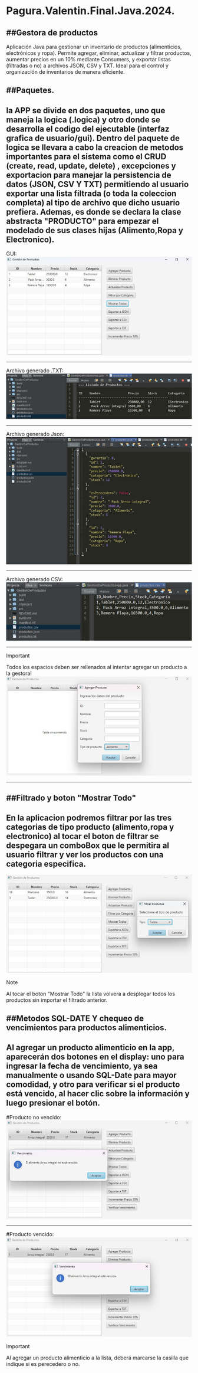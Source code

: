 # Pagura.Valentin.Final.Java.2024.
##Gestora de productos
----------------------
Aplicación Java para gestionar un inventario de productos (alimenticios, electrónicos y ropa). Permite agregar, eliminar, actualizar y filtrar productos, aumentar precios en un 10% mediante Consumers, y exportar listas (filtradas o no) a archivos JSON, CSV y TXT. Ideal para el control y organización de inventarios de manera eficiente.

##Paquetes.
------------
la APP se divide en dos paquetes, uno que maneja la logica (.logica) y otro donde se desarrolla el codigo del ejecutable (interfaz grafica de usuario/gui).
Dentro del paquete de logica se llevara a cabo la creacion de metodos importantes para el sistema como el CRUD (create, read, update, delete) , excepciones y exportacion para manejar la persistencia de datos (JSON, CSV Y TXT) permitiendo al usuario exportar una lista filtrada (o toda la coleccion completa) al tipo de archivo que dicho usuario prefiera. Ademas, es donde se declara la clase abstracta "PRODUCTO" para empezar el modelado de sus clases hijas (Alimento,Ropa y Electronico).
------------
GUI:
![image alt](https://github.com/valentinpagura/Pagura.Valentin.Final.Java.2024./blob/main/Interfaz%20de%20usuario.jpg?raw=true)

-------------------------------------------------------------------------------------------------------------------------------
Archivo generado .TXT:
![image alt](https://github.com/valentinpagura/Pagura.Valentin.Final.Java.2024./blob/main/TXT.jpg?raw=true)

-------------------------------------------------------------------------------------------------------------
Archivo generado Json:
![image alt](https://github.com/valentinpagura/Pagura.Valentin.Final.Java.2024./blob/main/Json.jpg?raw=true)

------------------------------------------------------------------------------------------------------------
Archivo generado CSV:
![image alt](https://github.com/valentinpagura/Pagura.Valentin.Final.Java.2024./blob/main/CSV.jpg?raw=true)

----------------------
>[!IMPORTANT]
Todos los espacios deben ser rellenados al intentar agregar un producto a la gestora!
![image alt](https://github.com/valentinpagura/Pagura.Valentin.Final.Java.2024./blob/main/Datos%20requeridos.jpg?raw=true)

-------------

##Filtrado y boton "Mostrar Todo"
--------------------------------
En la aplicacion podremos filtrar por las tres categorias de tipo producto (alimento,ropa y electronico) al tocar el boton de filtrar se despegara un comboBox que le permitira al usuario filtrar y ver los productos con una categoria especifica.
-----------------------------------------------------------------
![image alt](https://github.com/valentinpagura/Pagura.Valentin.Final.Java.2024./blob/main/Filtrado.jpg?raw=true)

>[!NOTE]
Al tocar el boton "Mostrar Todo" la lista volvera a desplegar todos los productos sin importar el filtrado anterior.

##Metodos SQL-DATE Y chequeo de vencimientos para productos alimenticios.
-------------------------------------------------------------------------
Al agregar un producto alimenticio en la app, aparecerán dos botones en el display: uno para ingresar la fecha de vencimiento, ya sea manualmente o usando SQL-Date para mayor comodidad, y otro para verificar si el producto está vencido, al hacer clic sobre la información y luego presionar el botón.
-----------------------------------------------------------------------------------------------------------------
#Producto no vencido:
![image alt](https://github.com/valentinpagura/Pagura.Valentin.Final.Java.2024./blob/main/NO%20VENCIDO.jpg?raw=true)

--------------------------------------------------------------------------------------------------------------------

#Producto vencido:
![image alt](https://github.com/valentinpagura/Pagura.Valentin.Final.Java.2024./blob/main/Vencimiento.jpg?raw=true)

>[!IMPORTANT]
>Al agregar un producto alimenticio a la lista, deberá marcarse la casilla que indique si es perecedero o no.
